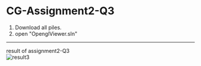 CG-Assignment2-Q3
=====


1. Download all piles.
2. open "OpenglViewer.sln"
---
result of assignment2-Q3  
![result3](https://github.com/user-attachments/assets/bdf3c278-0c6a-44d8-8cd0-9c0d1bcf5dbc)

